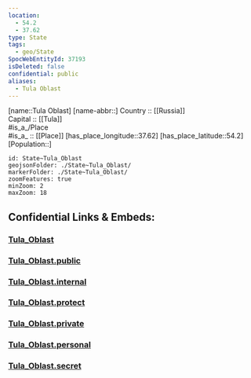 ```yaml
---
location:
  - 54.2
  - 37.62
type: State
tags:
  - geo/State
SpocWebEntityId: 37193
isDeleted: false
confidential: public
aliases:
  - Tula Oblast
---
```

[name::Tula Oblast] 
[name-abbr::] 
Country :: [[Russia]]  
Capital :: [[Tula]]  
#is_a_/Place  
#is_a_ :: [[Place]] 
[has_place_longitude::37.62] 
[has_place_latitude::54.2] 
[Population::] 



```leaflet
id: State~Tula_Oblast
geojsonFolder: ./State~Tula_Oblast/
markerFolder: ./State~Tula_Oblast/
zoomFeatures: true 
minZoom: 2 
maxZoom: 18
```


## Confidential Links & Embeds: 

### [Tula_Oblast](/_Standards/Earth/Continent/Europe/Europe~East/Russia/Russia~Central/Tula_Oblast.md) 

### [Tula_Oblast.public](/_public/Earth/Continent/Europe/Europe~East/Russia/Russia~Central/Tula_Oblast.public.md) 

### [Tula_Oblast.internal](/_internal/Earth/Continent/Europe/Europe~East/Russia/Russia~Central/Tula_Oblast.internal.md) 

### [Tula_Oblast.protect](/_protect/Earth/Continent/Europe/Europe~East/Russia/Russia~Central/Tula_Oblast.protect.md) 

### [Tula_Oblast.private](/_private/Earth/Continent/Europe/Europe~East/Russia/Russia~Central/Tula_Oblast.private.md) 

### [Tula_Oblast.personal](/_personal/Earth/Continent/Europe/Europe~East/Russia/Russia~Central/Tula_Oblast.personal.md) 

### [Tula_Oblast.secret](/_secret/Earth/Continent/Europe/Europe~East/Russia/Russia~Central/Tula_Oblast.secret.md)

